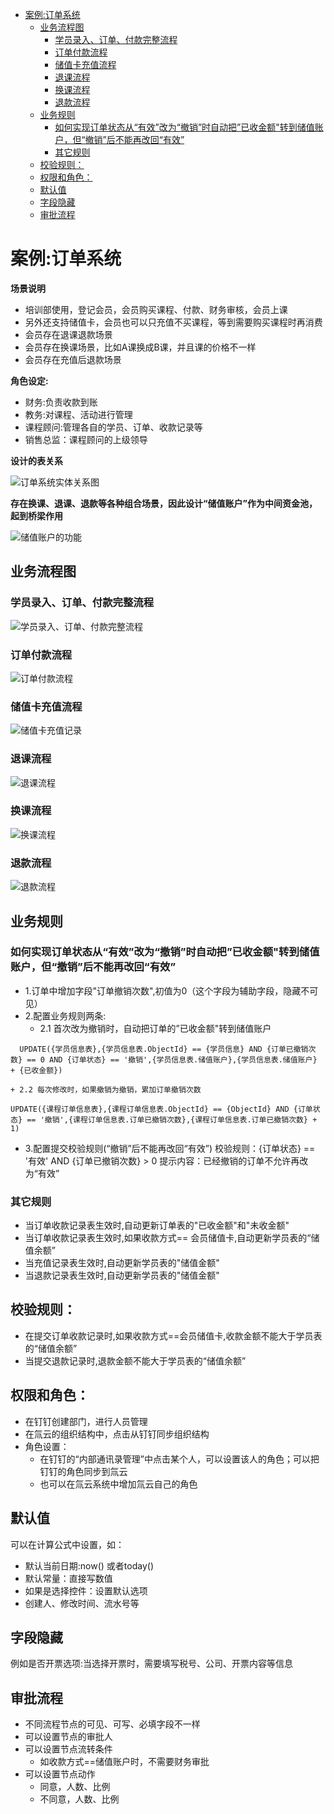 - [案例:订单系统](#%E6%A1%88%E4%BE%8B%E8%AE%A2%E5%8D%95%E7%B3%BB%E7%BB%9F)
  - [业务流程图](#%E4%B8%9A%E5%8A%A1%E6%B5%81%E7%A8%8B%E5%9B%BE)
    - [学员录入、订单、付款完整流程](#%E5%AD%A6%E5%91%98%E5%BD%95%E5%85%A5%E8%AE%A2%E5%8D%95%E4%BB%98%E6%AC%BE%E5%AE%8C%E6%95%B4%E6%B5%81%E7%A8%8B)
    - [订单付款流程](#%E8%AE%A2%E5%8D%95%E4%BB%98%E6%AC%BE%E6%B5%81%E7%A8%8B)
    - [储值卡充值流程](#%E5%82%A8%E5%80%BC%E5%8D%A1%E5%85%85%E5%80%BC%E6%B5%81%E7%A8%8B)
    - [退课流程](#%E9%80%80%E8%AF%BE%E6%B5%81%E7%A8%8B)
    - [换课流程](#%E6%8D%A2%E8%AF%BE%E6%B5%81%E7%A8%8B)
    - [退款流程](#%E9%80%80%E6%AC%BE%E6%B5%81%E7%A8%8B)
  - [业务规则](#%E4%B8%9A%E5%8A%A1%E8%A7%84%E5%88%99)
    - [如何实现订单状态从“有效”改为“撤销”时自动把”已收金额"转到储值账户，但“撤销”后不能再改回“有效”](#%E5%A6%82%E4%BD%95%E5%AE%9E%E7%8E%B0%E8%AE%A2%E5%8D%95%E7%8A%B6%E6%80%81%E4%BB%8E%E6%9C%89%E6%95%88%E6%94%B9%E4%B8%BA%E6%92%A4%E9%94%80%E6%97%B6%E8%87%AA%E5%8A%A8%E6%8A%8A%E5%B7%B2%E6%94%B6%E9%87%91%E9%A2%9D%22%E8%BD%AC%E5%88%B0%E5%82%A8%E5%80%BC%E8%B4%A6%E6%88%B7%E4%BD%86%E6%92%A4%E9%94%80%E5%90%8E%E4%B8%8D%E8%83%BD%E5%86%8D%E6%94%B9%E5%9B%9E%E6%9C%89%E6%95%88)
    - [其它规则](#%E5%85%B6%E5%AE%83%E8%A7%84%E5%88%99)
  - [校验规则：](#%E6%A0%A1%E9%AA%8C%E8%A7%84%E5%88%99)
  - [权限和角色：](#%E6%9D%83%E9%99%90%E5%92%8C%E8%A7%92%E8%89%B2)
  - [默认值](#%E9%BB%98%E8%AE%A4%E5%80%BC)
  - [字段隐藏](#%E5%AD%97%E6%AE%B5%E9%9A%90%E8%97%8F)
  - [审批流程](#%E5%AE%A1%E6%89%B9%E6%B5%81%E7%A8%8B)
  
# 案例:订单系统
**场景说明**

- 培训部使用，登记会员，会员购买课程、付款、财务审核，会员上课
- 另外还支持储值卡，会员也可以只充值不买课程，等到需要购买课程时再消费
- 会员存在退课退款场景
- 会员存在换课场景，比如A课换成B课，并且课的价格不一样
- 会员存在充值后退款场景
  
**角色设定:**

- 财务:负责收款到账
- 教务:对课程、活动进行管理
- 课程顾问:管理各自的学员、订单、收款记录等
- 销售总监：课程顾问的上级领导


**设计的表关系**

![订单系统实体关系图](./img/订单系统实体关系图.jpg)


**存在换课、退课、退款等各种组合场景，因此设计“储值账户”作为中间资金池，起到桥梁作用**

![储值账户的功能](./img/储值账户的功能.jpg)

## 业务流程图

### 学员录入、订单、付款完整流程
![学员录入、订单、付款完整流程](./img/学员录入、订单、付款完整流程.jpg)

### 订单付款流程
![订单付款流程](./img/订单付款流程.jpg)

### 储值卡充值流程
![储值卡充值记录](./img/储值卡充值记录.jpg)

### 退课流程
![退课流程](./img/退课流程.jpg)

### 换课流程
![换课流程](./img/换课流程.jpg)

### 退款流程
![退款流程](./img/退款流程.jpg)

## 业务规则
### 如何实现订单状态从“有效”改为“撤销”时自动把”已收金额"转到储值账户，但“撤销”后不能再改回“有效”

- 1.订单中增加字段"订单撤销次数",初值为0（这个字段为辅助字段，隐藏不可见）
- 2.配置业务规则两条:
    + 2.1 首次改为撤销时，自动把订单的”已收金额"转到储值账户
```
  UPDATE({学员信息表},{学员信息表.ObjectId} == {学员信息} AND {订单已撤销次数} == 0 AND {订单状态} == '撤销',{学员信息表.储值账户},{学员信息表.储值账户} + {已收金额})
```
    + 2.2 每次修改时，如果撤销为撤销，累加订单撤销次数
```
UPDATE({课程订单信息表},{课程订单信息表.ObjectId} == {ObjectId} AND {订单状态} == '撤销',{课程订单信息表.订单已撤销次数},{课程订单信息表.订单已撤销次数} + 1)
```
- 3.配置提交校验规则(“撤销”后不能再改回“有效”)
   校验规则：{订单状态} == '有效' AND {订单已撤销次数} > 0
   提示内容：已经撤销的订单不允许再改为“有效”

### 其它规则
- 当订单收款记录表生效时,自动更新订单表的"已收金额"和"未收金额"
- 当订单收款记录表生效时,如果收款方式== 会员储值卡,自动更新学员表的“储值余额”
- 当充值记录表生效时,自动更新学员表的"储值金额"
- 当退款记录表生效时,自动更新学员表的"储值金额"

## 校验规则：
- 在提交订单收款记录时,如果收款方式==会员储值卡,收款金额不能大于学员表的“储值余额”
- 当提交退款记录时,退款金额不能大于学员表的“储值余额”

## 权限和角色：
- 在钉钉创建部门，进行人员管理
- 在氚云的组织结构中，点击从钉钉同步组织结构
- 角色设置：
  - 在钉钉的“内部通讯录管理”中点击某个人，可以设置该人的角色；可以把钉钉的角色同步到氚云
  - 也可以在氚云系统中增加氚云自己的角色

## 默认值
可以在计算公式中设置，如：

- 默认当前日期:now() 或者today()
- 默认常量：直接写数值
- 如果是选择控件：设置默认选项
- 创建人、修改时间、流水号等

## 字段隐藏

例如是否开票选项:当选择开票时，需要填写税号、公司、开票内容等信息

## 审批流程
- 不同流程节点的可见、可写、必填字段不一样
- 可以设置节点的审批人
- 可以设置节点流转条件
  - 如收款方式==储值账户时，不需要财务审批
- 可以设置节点动作
  - 同意，人数、比例
  - 不同意，人数、比例